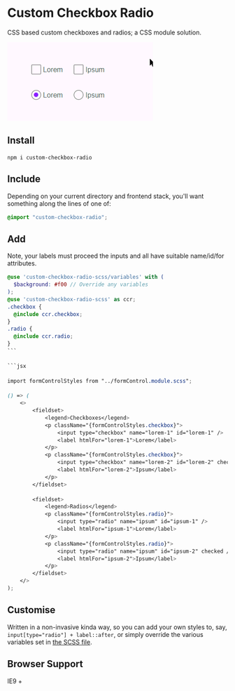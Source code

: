 # Custom Checkbox Radio

CSS based custom checkboxes and radios; a CSS module solution.

![Swanky](posterity/custom-checkbox-radio.gif)

## Install

    npm i custom-checkbox-radio

## Include

Depending on your current directory and frontend stack, you'll want something along the lines of one of:

```scss
@import "custom-checkbox-radio";
```

## Add

Note, your labels must proceed the inputs and all have suitable name/id/for attributes.

````scss
@use 'custom-checkbox-radio-scss/variables' with (
  $background: #f00 // Override any variables
);
@use 'custom-checkbox-radio-scss' as ccr;
.checkbox {
  @include ccr.checkbox;
}
.radio {
  @include ccr.radio;
}
```

```jsx

import formControlStyles from "../formControl.module.scss";

() => (
    <>
        <fieldset>
            <legend>Checkboxes</legend>
            <p className="{formControlStyles.checkbox}">
                <input type="checkbox" name="lorem-1" id="lorem-1" />
                <label htmlFor="lorem-1">Lorem</label>
            </p>
            <p className="{formControlStyles.checkbox}">
                <input type="checkbox" name="lorem-2" id="lorem-2" checked />
                <label htmlFor="lorem-2">Ipsum</label>
            </p>
        </fieldset>

        <fieldset>
            <legend>Radios</legend>
            <p className="{formControlStyles.radio}">
                <input type="radio" name="ipsum" id="ipsum-1" />
                <label htmlFor="ipsum-1">Lorem</label>
            </p>
            <p className="{formControlStyles.radio}">
                <input type="radio" name="ipsum" id="ipsum-2" checked />
                <label htmlFor="ipsum-2">Ipsum</label>
            </p>
        </fieldset>
    </>
);
````

## Customise

Written in a non-invasive kinda way, so you can add your own styles to, say, `input[type="radio"] + label::after`, or simply override the various variables set in [the SCSS file](https://github.com/entozoon/custom-checkbox-radio-scss/blob/master/_variables_.scss).

## Browser Support

IE9 +
